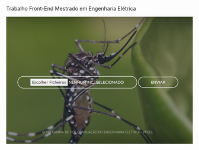 Trabalho Front-End Mestrado em Engenharia Elétrica

![img1](https://github.com/Lucasm12/Front-Mestrado/blob/master/img/img1.png)
